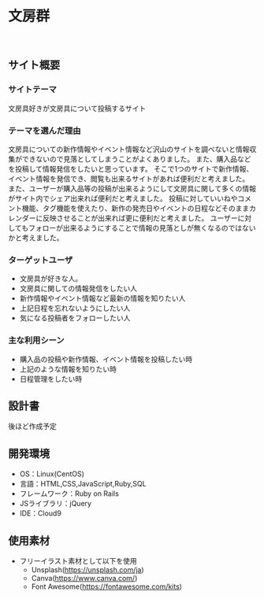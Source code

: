 # 文房群
​
## サイト概要
### サイトテーマ
文房具好きが文房具について投稿するサイト
​
### テーマを選んだ理由
文房具についての新作情報やイベント情報など沢山のサイトを調べないと情報収集ができないので見落としてしまうことがよくありました。
また、購入品などを投稿して情報発信をしたいと思っています。
そこで1つのサイトで新作情報、イベント情報を発信でき、閲覧も出来るサイトがあれば便利だと考えました。
また、ユーザーが購入品等の投稿が出来るようにして文房具に関して多くの情報がサイト内でシェア出来れば便利だと考えました。
投稿に対していいねやコメント機能、タグ機能を使えたり、新作の発売日やイベントの日程などそのままカレンダーに反映させることが出来れば更に便利だと考えました。
ユーザーに対してもフォローが出来るようにすることで情報の見落としが無くなるのではないかと考えました。
​
### ターゲットユーザ
- 文房具が好きな人。
- 文房具に関しての情報発信をしたい人
- 新作情報やイベント情報など最新の情報を知りたい人
- 上記日程を忘れないようにしたい人
- 気になる投稿者をフォローしたい人
​
### 主な利用シーン
- 購入品の投稿や新作情報、イベント情報を投稿したい時
- 上記のような情報を知りたい時
- 日程管理をしたい時
​
## 設計書
後ほど作成予定
​
## 開発環境
- OS：Linux(CentOS)
- 言語：HTML,CSS,JavaScript,Ruby,SQL
- フレームワーク：Ruby on Rails
- JSライブラリ：jQuery
- IDE：Cloud9
​
## 使用素材
- フリーイラスト素材として以下を使用
  - Unsplash(https://unsplash.com/ja)
  - Canva(https://www.canva.com/)
  - Font Awesome(https://fontawesome.com/kits)